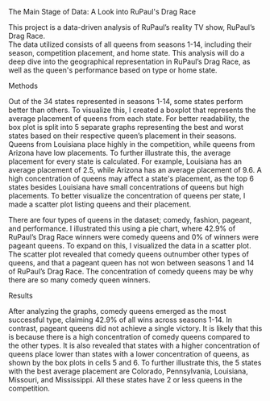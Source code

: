 The Main Stage of Data: A Look into RuPaul's Drag Race 

This project is a data-driven analysis of RuPaul’s reality TV show, RuPaul’s Drag Race.  
The data utilized consists of all queens from seasons 1-14, including their season, competition placement, and home state.
This analysis will do a deep dive into the geographical representation in RuPaul’s Drag Race, as well as the queen's performance based on type or home state. 

 

Methods  

Out of the 34 states represented in seasons 1-14, some states perform better than others.
To visualize this, I created a boxplot that represents the average placement of queens from each state.
For better readability, the box plot is split into 5 separate graphs representing the best and worst states based on their respective queen’s placement in their seasons. 
Queens from Louisiana place highly in the competition, while queens from Arizona have low placements. To further illustrate this, the average placement for every state is calculated.
For example, Louisiana has an average placement of 2.5, while Arizona has an average placement of 9.6. 
A high concentration of queens may affect a state's placement, as the top 6 states besides Louisiana have small concentrations of queens but high placements.
To better visualize the concentration of queens per state, I made a scatter plot listing queens and their placement. 

There are four types of queens in the dataset; comedy, fashion, pageant, and performance.
I illustrated this using a pie chart, where 42.9% of RuPaul’s Drag Race winners were comedy queens and 0% of winners were pageant queens.
To expand on this, I visualized the data in a scatter plot.
The scatter plot revealed that comedy queens outnumber other types of queens, and that a pageant queen has not won between seasons 1 and 14 of RuPaul’s Drag Race.
The concentration of comedy queens may be why there are so many comedy queen winners.  

 

Results 

After analyzing the graphs, comedy queens emerged as the most successful type, claiming 42.9% of all wins across seasons 1-14. 
In contrast, pageant queens did not achieve a single victory. It is likely that this is because there is a high concentration of comedy queens compared to the other types. 
It is also revealed that states with a higher concentration of queens place lower than states with a lower concentration of queens, as shown by the box plots in cells 5 and 6. 
To further illustrate this, the 5 states with the best average placement are Colorado, Pennsylvania, Louisiana, Missouri, and Mississippi. All these states have 2 or less queens in the competition.  

 
